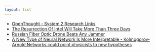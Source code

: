 ```yaml
---
layout: list
---
```


 - [OpenThought - System 2 Research Links](https://github.com/open-thought/system-2-research)
 - [The Resurrection Of Intel Will Take More Than Three Days](https://www.nextplatform.com/2024/08/02/the-resurrection-of-intel-will-take-more-than-three-days/)
 - [Russian Fiber Optic Drone Beats Any Jammer](https://www.forbes.com/sites/davidhambling/2024/03/08/russian-fiber-optic-drone-can-beat-any-jammer/)
 - [ A New Type of Neural Network Is More Interpretable - Kolmogorov-Arnold Networks could point physicists to new hypotheses](https://spectrum.ieee.org/kan-neural-network)

